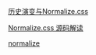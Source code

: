 [历史演变与Normalize.css](http://web.jobbole.com/82977/)

[Normalize.css 源码解读](http://web.jobbole.com/82980/)

[normalize](https://github.com/necolas/normalize.css)

